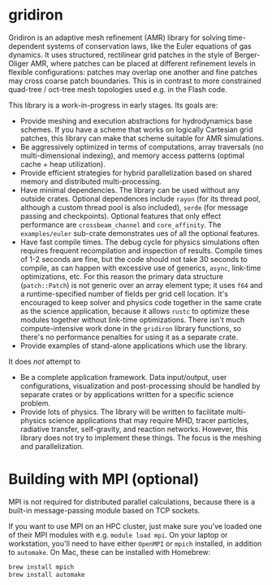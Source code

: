 # gridiron

Gridiron is an adaptive mesh refinement (AMR) library for solving
time-dependent systems of conservation laws, like the Euler equations of
gas dynamics. It uses structured, rectilinear grid patches in the style of
Berger-Oliger AMR, where patches can be placed at different refinement
levels in flexible configurations: patches may overlap one another and
fine patches may cross coarse patch boundaries. This is in contrast to
more constrained quad-tree / oct-tree mesh topologies used e.g. in the
Flash code.

This library is a work-in-progress in early stages. Its goals are:

- Provide meshing and execution abstractions for hydrodynamics base
  schemes. If you have a scheme that works on logically Cartesian grid
  patches, this library can make that scheme suitable for AMR simulations.
- Be aggressively optimized in terms of computations, array traversals (no
  multi-dimensional indexing), and memory access patterns (optimal cache +
  heap utilization).
- Provide efficient strategies for hybrid parallelization based on
  shared memory and distributed multi-processing.
- Have minimal dependencies. The library can be used without any outside
  crates. Optional dependences include `rayon` (for its thread pool, although
  a custom thread pool is also included), `serde` (for message passing and
  checkpoints). Optional features that only effect performance are
  `crossbeam_channel` and `core_affinity`. The `examples/euler` sub-crate
  demonstrates ues of all the optional features.
- Have fast compile times. The debug cycle for physics simulations often
  requires frequent recompilation and inspection of results. Compile times of
  1-2 seconds are fine, but the code should not take 30 seconds to compile, as
  can happen with excessive use of generics, `async`, link-time optimizations,
  etc. For this reason the primary data structure (`patch::Patch`) is not
  generic over an array element type; it uses `f64` and a runtime-specified
  number of fields per grid cell location. It's encouraged to keep solver and
  physics code together in the same crate as the science application, because
  it allows `rustc` to optimize these modules together without link-time
  optimizations. There isn't much compute-intensive work done in the
  `gridiron` library functions, so there's no performance penalties for using
  it as a separate crate.
- Provide examples of stand-alone applications which use the library.

It does _not_ attempt to

- Be a complete application framework. Data input/output, user
  configurations, visualization and post-processing should be handled by
  separate crates or by applications written for a specific science
  problem.
- Provide lots of physics. The library will be written to facilitate
  multi-physics science applications that may require MHD, tracer particles,
  radiative transfer, self-gravity, and reaction networks. However, this
  library does not try to implement these things. The focus is the meshing and
  parallelization.

# Building with MPI (optional)
MPI is not required for distributed parallel calculations, because there is a
built-in message-passing module based on TCP sockets.

If you want to use MPI on an HPC cluster, just make sure you've loaded one of
their MPI modules with e.g. `module load mpi`. On your laptop or workstation,
you'll need to have either `OpenMPI` or `mpich` installed, in addition to
`automake`. On Mac, these can be installed with Homebrew:

```bash
brew install mpich
brew install automake
```

